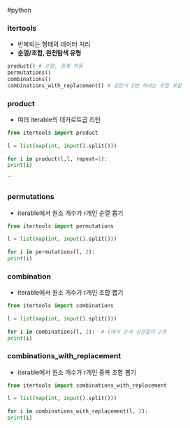---
---
#python 
### itertools
+ 반복되는 형태의 데이터 처리
+ **순열/조합, 완전탐색 유형**
```python
product() # 순열, 중복 허용
permutations()
combinations()
combinations_with_replacement() # 같은거 2번 꺼내는 조합 포함
```

### product
+ 여러 iterable의 데카르트곱 리턴
```python
from itertools import product  
  
l = list(map(int, input().split()))  
  
for i in product(l,l, repeat=1):  
print(i)
```
``
### permutations
+  iterable에서 원소 개수가 r개인 순열 뽑기
```python
from itertools import permutations  
  
l = list(map(int, input().split()))  
  
for i in permutations(l, 2):  
print(i)
```
### combination
+ iterable에서 원소 개수가 r개인 조합 뽑기
```python
from itertools import combinations  
  
l = list(map(int, input().split()))  
  
for i in combinations(l, 2):  # l에서 순서 상관없이 2개
print(i)
```

### combinations_with_replacement
+  iterable에서 원소 개수가 r개인 중복 조합 뽑기
```python
from itertools import combinations_with_replacement  
  
l = list(map(int, input().split()))  
  
for i in combinations_with_replacement(l, 2):  
print(i)
```
